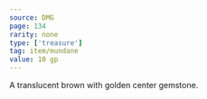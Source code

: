 ```yaml
---
source: DMG
page: 134
rarity: none
type: ['treasure']
tag: item/mundane
value: 10 gp
---
```


A translucent brown with golden center gemstone.

